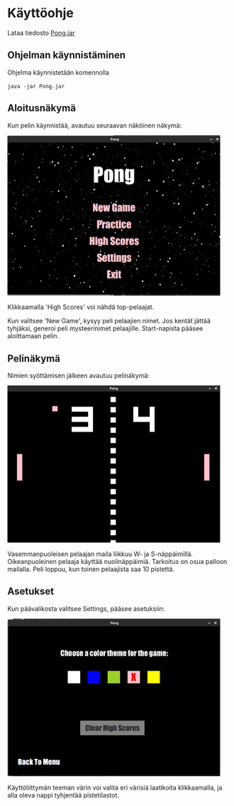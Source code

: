 # Käyttöohje

Lataa tiedosto [Pong.jar](https://github.com/avanine/ot-harjoitustyo/releases/tag/viikko6)

## Ohjelman käynnistäminen

Ohjelma käynnistetään komennolla 

```
java -jar Pong.jar
```

## Aloitusnäkymä

Kun pelin käynnistää, avautuu seuraavan näköinen näkymä:

<img src="https://github.com/avanine/ot-harjoitustyo/blob/main/dokumentaatio/kuvat/aloitusnakyma_uusi.png" width="480">

Klikkaamalla 'High Scores' voi nähdä top-pelaajat.

Kun valitsee 'New Game', kysyy peli pelaajien nimet. Jos kentät jättää tyhjäksi, generoi peli mysteerinimet pelaajille.
Start-napista pääsee aloittamaan pelin.

## Pelinäkymä

Nimien syöttämisen jälkeen avautuu pelinäkymä:

<img src="https://github.com/avanine/ot-harjoitustyo/blob/main/dokumentaatio/kuvat/pelinakyma.png" width="480">

Vasemmanpuoleisen pelaajan maila liikkuu W- ja S-näppäimillä. Oikeanpuoleinen pelaaja käyttää nuolinäppäimiä. Tarkoitus on osua palloon mailalla. Peli loppuu, kun toinen pelaajista saa 10 pistettä.
 
## Asetukset

Kun päävalikosta valitsee Settings, pääsee asetuksiin:

<img src="https://github.com/avanine/ot-harjoitustyo/blob/main/dokumentaatio/kuvat/asetukset.png" width="480">

Käyttöliittymän teeman värin voi valita eri värisiä laatikoita klikkaamalla, ja alla oleva nappi tyhjentää pistetilastot.
